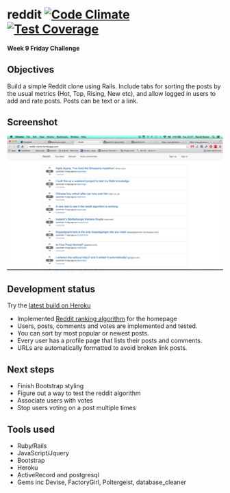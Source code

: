 reddit [![Code Climate](https://codeclimate.com/github/Bayonnaise/reddit/badges/gpa.svg)](https://codeclimate.com/github/Bayonnaise/reddit) [![Test Coverage](https://codeclimate.com/github/Bayonnaise/reddit/badges/coverage.svg)](https://codeclimate.com/github/Bayonnaise/reddit)
======
**Week 9 Friday Challenge**

Objectives
--
Build a simple Reddit clone using Rails. Include tabs for sorting the posts by the usual metrics (Hot, Top, Rising, New etc), and allow logged in users to add and rate posts. Posts can be text or a link.

Screenshot
--

![Image1](https://github.com/Bayonnaise/reddit/blob/master/app/assets/images/reddit.png)

Development status
--

Try the [latest build on Heroku]

- Implemented [Reddit ranking algorithm] for the homepage
- Users, posts, comments and votes are implemented and tested.
- You can sort by most popular or newest posts.
- Every user has a profile page that lists their posts and comments.
- URLs are automatically formatted to avoid broken link posts.

Next steps
--
- Finish Bootstrap styling
- Figure out a way to test the reddit algorithm
- Associate users with votes
- Stop users voting on a post multiple times

Tools used
--
- Ruby/Rails
- JavaScript/Jquery
- Bootstrap
- Heroku
- ActiveRecord and postgresql
- Gems inc Devise, FactoryGirl, Poltergeist, database_cleaner

[Reddit ranking algorithm]:http://amix.dk/blog/post/19588
[latest build on Heroku]:http://reddit-clone.herokuapp.com/
